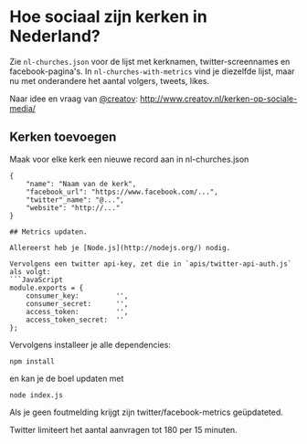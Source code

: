 # Hoe sociaal zijn kerken in Nederland?

Zie `nl-churches.json` voor de lijst met kerknamen, twitter-screennames en facebook-pagina's.
In `nl-churches-with-metrics` vind je diezelfde lijst, maar nu met onderandere het aantal volgers, tweets, likes.

Naar idee en vraag van <a href="https://twitter.com/creatov">@creatov</a>: http://www.creatov.nl/kerken-op-sociale-media/

## Kerken toevoegen

Maak voor elke kerk een nieuwe record aan in nl-churches.json
```
{
	"name": "Naam van de kerk",
	"facebook_url": "https://www.facebook.com/...",
	"twitter"_name": "@...",
	"website": "http://..."
}

## Metrics updaten.

Allereerst heb je [Node.js](http://nodejs.org/) nodig.

Vervolgens een twitter api-key, zet die in `apis/twitter-api-auth.js` als volgt:
```JavaScript
module.exports = {
    consumer_key:         '',
    consumer_secret:      '',
    access_token:         '',
    access_token_secret:  ''
};
```

Vervolgens installeer je alle dependencies:

```
npm install
```

en kan je de boel updaten met

```
node index.js
```

Als je geen foutmelding krijgt zijn twitter/facebook-metrics geüpdateted.

Twitter limiteert het aantal aanvragen tot 180 per 15 minuten.